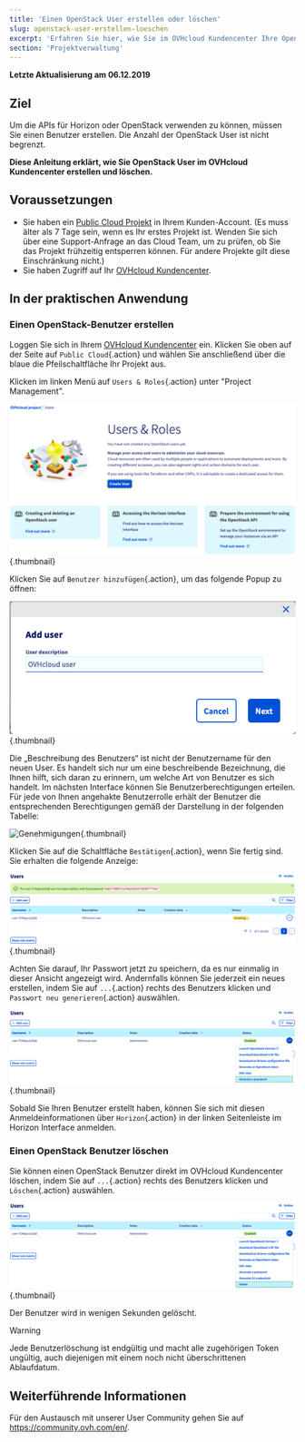 ```yaml
---
title: 'Einen OpenStack User erstellen oder löschen'
slug: openstack-user-erstellen-loeschen
excerpt: 'Erfahren Sie hier, wie Sie im OVHcloud Kundencenter Ihre OpenStack Benutzer verwalten'
section: 'Projektverwaltung'
---
```


**Letzte Aktualisierung am 06.12.2019**

## Ziel

Um die APIs für Horizon oder OpenStack verwenden zu können, müssen Sie einen Benutzer erstellen. Die Anzahl der OpenStack User ist nicht begrenzt.

**Diese Anleitung erklärt, wie Sie OpenStack User im OVHcloud Kundencenter erstellen und löschen.**


## Voraussetzungen

- Sie haben ein [Public Cloud Projekt](https://www.ovhcloud.com/de/public-cloud) in Ihrem Kunden-Account. (Es muss älter als 7 Tage sein, wenn es Ihr erstes Projekt ist. Wenden Sie sich über eine Support-Anfrage an das Cloud Team, um zu prüfen, ob Sie das Projekt frühzeitig entsperren können. Für andere Projekte gilt diese Einschränkung nicht.)
- Sie haben Zugriff auf Ihr [OVHcloud Kundencenter](https://www.ovh.com/auth/?action=gotomanager).


## In der praktischen Anwendung

### Einen OpenStack-Benutzer erstellen

Loggen Sie sich in Ihrem [OVHcloud Kundencenter](https://www.ovh.com/auth/?action=gotomanager) ein. Klicken Sie oben auf der Seite auf `Public Cloud`{.action} und wählen Sie anschließend über die blaue die Pfeilschaltfläche Ihr Projekt aus.

Klicken im linken Menü auf `Users & Roles`{.action} unter "Project Management".

![Benutzerrollen](images/users_roles.png){.thumbnail}

Klicken Sie auf `Benutzer hinzufügen`{.action}, um das folgende Popup zu öffnen:

![Benutzer hinzufügen](images/adduser.png){.thumbnail}

Die „Beschreibung des Benutzers“ ist nicht der Benutzername für den neuen User. Es handelt sich nur um eine beschreibende Bezeichnung, die Ihnen hilft, sich daran zu erinnern, um welche Art von Benutzer es sich handelt. Im nächsten Interface können Sie Benutzerberechtigungen erteilen. Für jede von Ihnen angehakte Benutzerrolle erhält der Benutzer die entsprechenden Berechtigungen gemäß der Darstellung in der folgenden Tabelle:

![Genehmigungen](images/permissions.png){.thumbnail}

Klicken Sie auf die Schaltfläche `Bestätigen`{.action}, wenn Sie fertig sind. Sie erhalten die folgende Anzeige:

![Benutzer_pw](images/user_pw.png){.thumbnail}

Achten Sie darauf, Ihr Passwort jetzt zu speichern, da es nur einmalig in dieser Ansicht angezeigt wird. Andernfalls können Sie jederzeit ein neues erstellen, indem Sie auf `...`{.action} rechts des Benutzers klicken und `Passwort neu generieren`{.action} auswählen.

![Generieren](images/generatepw.png){.thumbnail}

Sobald Sie Ihren Benutzer erstellt haben, können Sie sich mit diesen Anmeldeinformationen über `Horizon`{.action} in der linken Seitenleiste im Horizon Interface anmelden.

### Einen OpenStack Benutzer löschen

Sie können einen OpenStack Benutzer direkt im OVHcloud Kundencenter löschen, indem Sie auf `...`{.action} rechts des Benutzers klicken und `Löschen`{.action} auswählen.

![Public Cloud](images/delete.png){.thumbnail}

Der Benutzer wird in wenigen Sekunden gelöscht.

> [!warning]
>
> Jede Benutzerlöschung ist endgültig und macht alle zugehörigen Token ungültig, auch diejenigen mit einem noch nicht überschrittenen Ablaufdatum.
> 

## Weiterführende Informationen

Für den Austausch mit unserer User Community gehen Sie auf <https://community.ovh.com/en/>.

